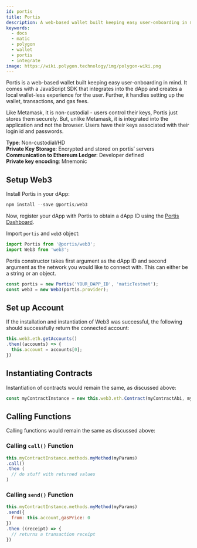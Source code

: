 ```yaml
---
id: portis
title: Portis
description: A web-based wallet built keeping easy user-onboarding in mind.
keywords:
  - docs
  - matic
  - polygon
  - wallet
  - portis
  - integrate
image: https://wiki.polygon.technology/img/polygon-wiki.png
---
```


Portis is a web-based wallet built keeping easy user-onboarding in mind. It comes with a JavaScript SDK that integrates into the dApp and creates a local wallet-less experience for the user. Further, it handles setting up the wallet, transactions, and gas fees.

Like Metamask, it is non-custodial - users control their keys, Portis just stores them securely. But, unlike Metamask, it is integrated into the application and not the browser. Users have their keys associated with their login id and passwords.

**Type**: Non-custodial/HD <br/>
**Private Key Storage**: Encrypted and stored on portis’ servers <br/>
**Communication to Ethereum Ledger**: Developer defined <br/>
**Private key encoding**: Mnemonic<br/>

## Setup Web3

Install Portis in your dApp:

```js
npm install --save @portis/web3
```

Now, register your dApp with Portis to obtain a dApp ID using the [Portis Dashboard](https://dashboard.portis.io/).

Import `portis` and `web3` object:

```js
import Portis from '@portis/web3';
import Web3 from 'web3';
```

Portis constructor takes first argument as the dApp ID and second argument as the network you would like to connect with. This can either be a string or an object.

```js
const portis = new Portis('YOUR_DAPP_ID', 'maticTestnet');
const web3 = new Web3(portis.provider);
```

## Set up Account

If the installation and instantiation of Web3 was successful, the following should successfully return the connected account:

```js
this.web3.eth.getAccounts()
.then((accounts) => {
  this.account = accounts[0];
})
```

## Instantiating Contracts

Instantiation of contracts would remain the same, as discussed above:

```js
const myContractInstance = new this.web3.eth.Contract(myContractAbi, myContractAddress)
```
## Calling Functions

Calling functions would remain the same as discussed above:

### Calling `call()` Function

```js
this.myContractInstance.methods.myMethod(myParams)
.call()
.then (
  // do stuff with returned values
)
```

### Calling `send()` Function
```js
this.myContractInstance.methods.myMethod(myParams)
.send({
  from: this.account,gasPrice: 0
})
.then ((receipt) => {
  // returns a transaction receipt
})
```